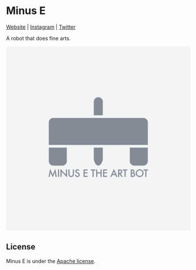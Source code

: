 # Minus E
[Website](https://minusetheartbot.github.io) | [Instagram](https://www.instagram.com/minusetheartbot/) | [Twitter](https://twitter.com/minusetheartbot)

A robot that does fine arts.

![logo](./media/logo.jpg)

## License
Minus E is under the [Apache license](./LICENSE).
